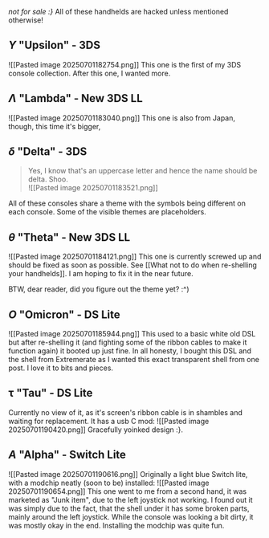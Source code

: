 
*not for sale :}* 
All of these handhelds are hacked unless mentioned otherwise! 
## $\Upsilon$ "Upsilon" - 3DS 
![[Pasted image 20250701182754.png]]
This one is the first of my 3DS console collection. After this one, I wanted more. 

## $\Lambda$ "Lambda" - New 3DS LL 
![[Pasted image 20250701183040.png]]
This one is also from Japan, though, this time it's bigger, 

## $\delta$ "Delta" - 3DS
> Yes, I know that's an uppercase letter and hence the name should be delta. Shoo.   
![[Pasted image 20250701183521.png]]

All of these consoles share a theme with the symbols being different on each console. Some of the visible themes are placeholders. 

## $\theta$ "Theta" - New 3DS LL 
![[Pasted image 20250701184121.png]]
This one is currently screwed up and should be fixed as soon as possible. See [[What not to do when re-shelling your handhelds]]. 
I am hoping to fix it in the near future. 

BTW, dear reader, did you figure out the theme yet? :^) 

## $O$ "Omicron" - DS Lite
![[Pasted image 20250701185944.png]]
This used to a basic white old DSL but after re-shelling it (and fighting some of the ribbon cables to make it function again) it booted up just fine. 
In all honesty, I bought this DSL and the shell from Extremerate as I wanted this exact transparent shell from one post. I love it to bits and pieces. 

## $\uptau$ "Tau" - DS Lite

Currently no view of it, as it's screen's ribbon cable is in shambles and waiting for replacement. 
It has a usb C mod: ![[Pasted image 20250701190420.png]]
Gracefully yoinked design :}. 

## $A$ "Alpha" - Switch Lite
![[Pasted image 20250701190616.png]]
Originally a light blue Switch lite, with a modchip neatly (soon to be) installed: 
![[Pasted image 20250701190654.png]]
This one went to me from a second hand, it was marketed as "Junk item", due to the left joystick not working. I found out it was simply due to the fact, that the shell under it has some broken parts, mainly around the left joystick. While the console was looking a bit dirty, it was mostly okay in the end. Installing the modchip was quite fun.